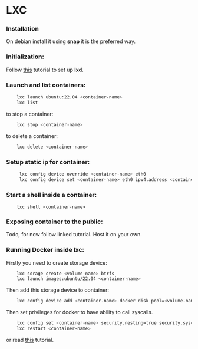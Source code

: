 # LXC

### Installation
On debian install it using __snap__ it is the preferred way.

### Initialization:
Follow [this](https://www.digitalocean.com/community/tutorials/how-to-install-and-configure-lxd-on-ubuntu-20-04) tutorial to set up **lxd**.


### Launch and list containers:

```bash
	lxc launch ubuntu:22.04 <container-name>
	lxc list
```
to stop a container:
```bash
	lxc stop <container-name>
```
to delete a container:
```bash
	lxc delete <container-name>
```

### Setup static ip for container:

```bash
	 lxc config device override <container-name> eth0
	 lxc config device set <container-name> eth0 ipv4.address <container-ip> 
```

### Start a shell inside a container:
```
	lxc shell <container-name> 
```


### Exposing container to the public:
Todo, for now follow linked tutorial. Host it on your own.

### Running Docker inside lxc:
Firstly you need to create storage device:

```bash
	lxc sorage create <volume-name> btrfs
	lxc launch images:ubuntu/22.04 <container-name>	
```
Then add this storage device to container:
```bash
	lxc config device add <container-name> docker disk pool=<volume-name> source=<container-name> path=/var/lib/docker
```
Then set privileges for docker to have ability to call syscalls.
```bash
	lxc config set <container-name> security.nesting=true security.syscalls.intercept.mknod=true security.syscalls.intercept.setxattr=true
	lxc restart <container-name>
```

or read [this](https://ubuntu.com/tutorials/how-to-run-docker-inside-lxd-containers#2-create-lxd-container) tutorial.




